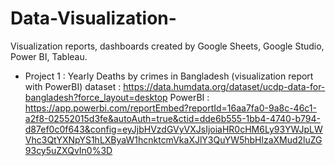# Data-Visualization-
Visualization reports, dashboards created by Google Sheets, Google Studio, Power BI, Tableau.

- Project 1 : Yearly Deaths by crimes in Bangladesh (visualization report with PowerBI)
dataset : https://data.humdata.org/dataset/ucdp-data-for-bangladesh?force_layout=desktop
PowerBI : https://app.powerbi.com/reportEmbed?reportId=16aa7fa0-9a8c-46c1-a2f8-02552015d3fe&autoAuth=true&ctid=dde6b555-1bb4-4740-b794-d87ef0c0f643&config=eyJjbHVzdGVyVXJsIjoiaHR0cHM6Ly93YWJpLWVhc3QtYXNpYS1hLXByaW1hcnktcmVkaXJlY3QuYW5hbHlzaXMud2luZG93cy5uZXQvIn0%3D
